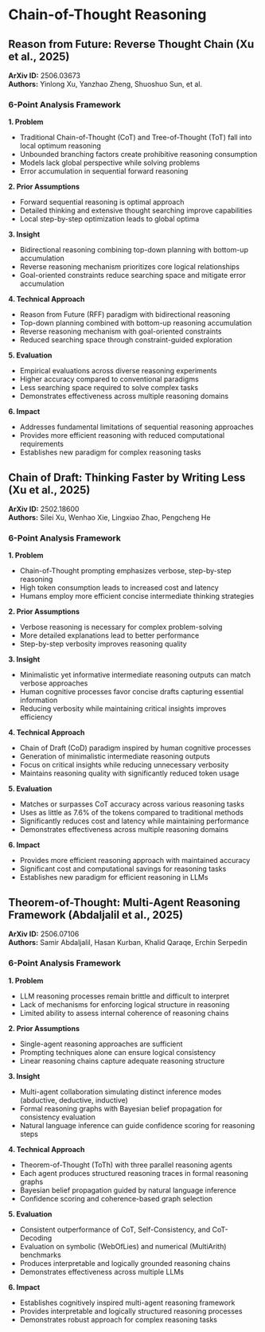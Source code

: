# Chain-of-Thought Reasoning

## Reason from Future: Reverse Thought Chain (Xu et al., 2025)

**ArXiv ID:** 2506.03673  
**Authors:** Yinlong Xu, Yanzhao Zheng, Shuoshuo Sun, et al.

### 6-Point Analysis Framework

**1. Problem**
- Traditional Chain-of-Thought (CoT) and Tree-of-Thought (ToT) fall into local optimum reasoning
- Unbounded branching factors create prohibitive reasoning consumption
- Models lack global perspective while solving problems
- Error accumulation in sequential forward reasoning

**2. Prior Assumptions**
- Forward sequential reasoning is optimal approach
- Detailed thinking and extensive thought searching improve capabilities
- Local step-by-step optimization leads to global optima

**3. Insight**
- Bidirectional reasoning combining top-down planning with bottom-up accumulation
- Reverse reasoning mechanism prioritizes core logical relationships
- Goal-oriented constraints reduce searching space and mitigate error accumulation

**4. Technical Approach**
- Reason from Future (RFF) paradigm with bidirectional reasoning
- Top-down planning combined with bottom-up reasoning accumulation
- Reverse reasoning mechanism with goal-oriented constraints
- Reduced searching space through constraint-guided exploration

**5. Evaluation**
- Empirical evaluations across diverse reasoning experiments
- Higher accuracy compared to conventional paradigms
- Less searching space required to solve complex tasks
- Demonstrates effectiveness across multiple reasoning domains

**6. Impact**
- Addresses fundamental limitations of sequential reasoning approaches
- Provides more efficient reasoning with reduced computational requirements
- Establishes new paradigm for complex reasoning tasks

## Chain of Draft: Thinking Faster by Writing Less (Xu et al., 2025)

**ArXiv ID:** 2502.18600  
**Authors:** Silei Xu, Wenhao Xie, Lingxiao Zhao, Pengcheng He

### 6-Point Analysis Framework

**1. Problem**
- Chain-of-Thought prompting emphasizes verbose, step-by-step reasoning
- High token consumption leads to increased cost and latency
- Humans employ more efficient concise intermediate thinking strategies

**2. Prior Assumptions**
- Verbose reasoning is necessary for complex problem-solving
- More detailed explanations lead to better performance
- Step-by-step verbosity improves reasoning quality

**3. Insight**
- Minimalistic yet informative intermediate reasoning outputs can match verbose approaches
- Human cognitive processes favor concise drafts capturing essential information
- Reducing verbosity while maintaining critical insights improves efficiency

**4. Technical Approach**
- Chain of Draft (CoD) paradigm inspired by human cognitive processes
- Generation of minimalistic intermediate reasoning outputs
- Focus on critical insights while reducing unnecessary verbosity
- Maintains reasoning quality with significantly reduced token usage

**5. Evaluation**
- Matches or surpasses CoT accuracy across various reasoning tasks
- Uses as little as 7.6% of the tokens compared to traditional methods
- Significantly reduces cost and latency while maintaining performance
- Demonstrates effectiveness across multiple reasoning domains

**6. Impact**
- Provides more efficient reasoning approach with maintained accuracy
- Significant cost and computational savings for reasoning tasks
- Establishes new paradigm for efficient reasoning in LLMs

## Theorem-of-Thought: Multi-Agent Reasoning Framework (Abdaljalil et al., 2025)

**ArXiv ID:** 2506.07106  
**Authors:** Samir Abdaljalil, Hasan Kurban, Khalid Qaraqe, Erchin Serpedin

### 6-Point Analysis Framework

**1. Problem**
- LLM reasoning processes remain brittle and difficult to interpret
- Lack of mechanisms for enforcing logical structure in reasoning
- Limited ability to assess internal coherence of reasoning chains

**2. Prior Assumptions**
- Single-agent reasoning approaches are sufficient
- Prompting techniques alone can ensure logical consistency
- Linear reasoning chains capture adequate reasoning structure

**3. Insight**
- Multi-agent collaboration simulating distinct inference modes (abductive, deductive, inductive)
- Formal reasoning graphs with Bayesian belief propagation for consistency evaluation
- Natural language inference can guide confidence scoring for reasoning steps

**4. Technical Approach**
- Theorem-of-Thought (ToTh) with three parallel reasoning agents
- Each agent produces structured reasoning traces in formal reasoning graphs
- Bayesian belief propagation guided by natural language inference
- Confidence scoring and coherence-based graph selection

**5. Evaluation**
- Consistent outperformance of CoT, Self-Consistency, and CoT-Decoding
- Evaluation on symbolic (WebOfLies) and numerical (MultiArith) benchmarks
- Produces interpretable and logically grounded reasoning chains
- Demonstrates effectiveness across multiple LLMs

**6. Impact**
- Establishes cognitively inspired multi-agent reasoning framework
- Provides interpretable and logically structured reasoning processes
- Demonstrates robust approach for complex reasoning tasks